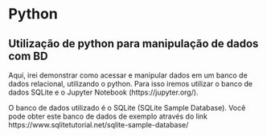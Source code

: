 # Python
## Utilização de python para manipulação de dados com BD
<p>
Aqui, irei demonstrar como acessar e manipular dados em um banco de dados relacional, utilizando o python. Para isso iremos utilizar o banco de dados SQLite e o Jupyter Notebook (https://jupyter.org/).
</p>
<p>
O banco de dados utilizado é o SQLite (SQLite Sample Database). Você pode obter este banco de dados de exemplo através do link https://www.sqlitetutorial.net/sqlite-sample-database/  
</p>
